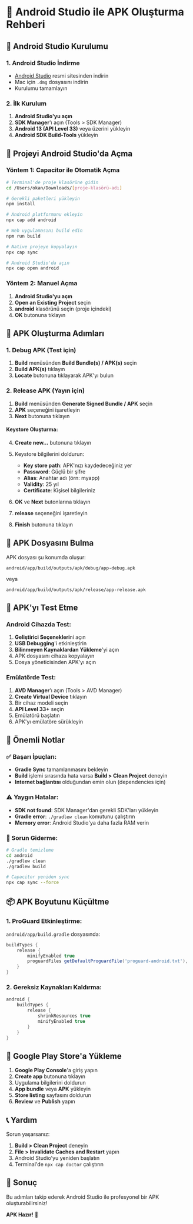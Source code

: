 # 📱 Android Studio ile APK Oluşturma Rehberi

## 🚀 Android Studio Kurulumu

### 1. Android Studio İndirme
- [Android Studio](https://developer.android.com/studio) resmi sitesinden indirin
- Mac için `.dmg` dosyasını indirin
- Kurulumu tamamlayın

### 2. İlk Kurulum
1. **Android Studio'yu açın**
2. **SDK Manager**'ı açın (Tools > SDK Manager)
3. **Android 13 (API Level 33)** veya üzerini yükleyin
4. **Android SDK Build-Tools** yükleyin

## 📂 Projeyi Android Studio'da Açma

### Yöntem 1: Capacitor ile Otomatik Açma
```bash
# Terminal'de proje klasörüne gidin
cd /Users/okan/Downloads/[proje-klasörü-adı]

# Gerekli paketleri yükleyin
npm install

# Android platformunu ekleyin
npx cap add android

# Web uygulamasını build edin
npm run build

# Native projeye kopyalayın
npx cap sync

# Android Studio'da açın
npx cap open android
```

### Yöntem 2: Manuel Açma
1. **Android Studio'yu açın**
2. **Open an Existing Project** seçin
3. **android** klasörünü seçin (proje içindeki)
4. **OK** butonuna tıklayın

## 🔨 APK Oluşturma Adımları

### 1. Debug APK (Test için)
1. **Build** menüsünden **Build Bundle(s) / APK(s)** seçin
2. **Build APK(s)** tıklayın
3. **Locate** butonuna tıklayarak APK'yı bulun

### 2. Release APK (Yayın için)
1. **Build** menüsünden **Generate Signed Bundle / APK** seçin
2. **APK** seçeneğini işaretleyin
3. **Next** butonuna tıklayın

#### Keystore Oluşturma:
4. **Create new...** butonuna tıklayın
5. Keystore bilgilerini doldurun:
   - **Key store path**: APK'nızı kaydedeceğiniz yer
   - **Password**: Güçlü bir şifre
   - **Alias**: Anahtar adı (örn: myapp)
   - **Validity**: 25 yıl
   - **Certificate**: Kişisel bilgileriniz

6. **OK** ve **Next** butonlarına tıklayın
7. **release** seçeneğini işaretleyin
8. **Finish** butonuna tıklayın

## 📍 APK Dosyasını Bulma

APK dosyası şu konumda oluşur:
```
android/app/build/outputs/apk/debug/app-debug.apk
```
veya
```
android/app/build/outputs/apk/release/app-release.apk
```

## 📱 APK'yı Test Etme

### Android Cihazda Test:
1. **Geliştirici Seçenekleri**ni açın
2. **USB Debugging**'i etkinleştirin
3. **Bilinmeyen Kaynaklardan Yükleme**'yi açın
4. APK dosyasını cihaza kopyalayın
5. Dosya yöneticisinden APK'yı açın

### Emülatörde Test:
1. **AVD Manager**'ı açın (Tools > AVD Manager)
2. **Create Virtual Device** tıklayın
3. Bir cihaz modeli seçin
4. **API Level 33+** seçin
5. Emülatörü başlatın
6. APK'yı emülatöre sürükleyin

## 🎯 Önemli Notlar

### ✅ Başarı İpuçları:
- **Gradle Sync** tamamlanmasını bekleyin
- **Build** işlemi sırasında hata varsa **Build > Clean Project** deneyin
- **Internet bağlantısı** olduğundan emin olun (dependencies için)

### ⚠️ Yaygın Hatalar:
- **SDK not found**: SDK Manager'dan gerekli SDK'ları yükleyin
- **Gradle error**: `./gradlew clean` komutunu çalıştırın
- **Memory error**: Android Studio'ya daha fazla RAM verin

### 🔧 Sorun Giderme:
```bash
# Gradle temizleme
cd android
./gradlew clean
./gradlew build

# Capacitor yeniden sync
npx cap sync --force
```

## 📦 APK Boyutunu Küçültme

### 1. ProGuard Etkinleştirme:
`android/app/build.gradle` dosyasında:
```gradle
buildTypes {
    release {
        minifyEnabled true
        proguardFiles getDefaultProguardFile('proguard-android.txt'), 'proguard-rules.pro'
    }
}
```

### 2. Gereksiz Kaynakları Kaldırma:
```gradle
android {
    buildTypes {
        release {
            shrinkResources true
            minifyEnabled true
        }
    }
}
```

## 🚀 Google Play Store'a Yükleme

1. **Google Play Console**'a giriş yapın
2. **Create app** butonuna tıklayın
3. Uygulama bilgilerini doldurun
4. **App bundle** veya **APK** yükleyin
5. **Store listing** sayfasını doldurun
6. **Review** ve **Publish** yapın

## 📞 Yardım

Sorun yaşarsanız:
1. **Build > Clean Project** deneyin
2. **File > Invalidate Caches and Restart** yapın
3. Android Studio'yu yeniden başlatın
4. Terminal'de `npx cap doctor` çalıştırın

## 🎉 Sonuç

Bu adımları takip ederek Android Studio ile profesyonel bir APK oluşturabilirsiniz!

**APK Hazır!** 🎊